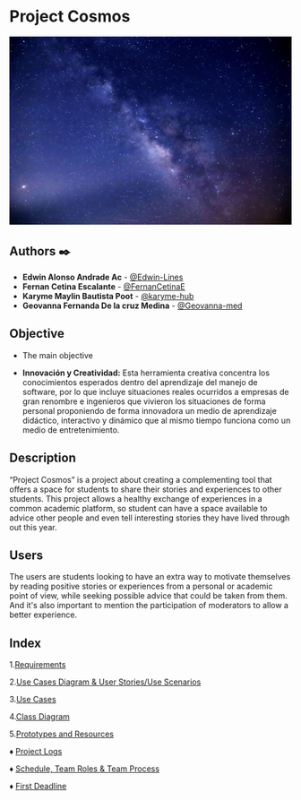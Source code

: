 # Project Cosmos

![Logo](https://github.com/Edwin-Lines/Project-Cosmos/blob/main/Resources/Images/ProjectCosmos_LogoAlfa.jpg)

## Authors ✒️
* **Edwin Alonso Andrade Ac** - [@Edwin-Lines](https://github.com/Edwin-Lines "@Edwin-Lines")
* **Fernan Cetina Escalante** - [@FernanCetinaE](https://github.com/FernanCetinaE "@FernanCetinaE") 
* **Karyme Maylin Bautista Poot** - [@karyme-hub](https://github.com/karyme-hub "@karyme-hub")
* **Geovanna Fernanda De la cruz Medina** - [@Geovanna-med](https://github.com/Geovanna-med "@Geovanna-med")

## Objective
* The main objective

* **Innovación y Creatividad:** Esta herramienta creativa concentra los conocimientos esperados dentro del aprendizaje del manejo de software, por lo que incluye situaciones reales ocurridos a empresas de gran renombre e ingenieros que vivieron los situaciones de forma personal proponiendo de forma innovadora un medio de aprendizaje didáctico, interactivo y dinámico que al mismo tiempo funciona como un medio de entretenimiento.

## Description
“Project Cosmos” is a project about creating a complementing tool that offers a space for students to share their stories and experiences to other students. This project allows a healthy exchange of experiences in a common academic platform, so student can have a space available to advice other people and even tell interesting stories they have lived through out this year.

## Users
The users are students looking to have an extra way to motivate themselves by reading positive stories or experiences from a personal or academic point of view, while seeking possible advice that could be taken from them. And it's also important to mention the participation of moderators to allow a better experience.

## Index
1.[Requirements](https://github.com/Edwin-Lines/Project-Cosmos/blob/main/Documentation/Requirements/Requirements.md "Requirements")

2.[Use Cases Diagram & User Stories/Use Scenarios](https://github.com/Edwin-Lines/Project-Cosmos/tree/main/Documentation/Use%20Cases%20Diagram%2C%20User%20Stories%20%26%20Use%20Scenarios "Use Cases Diagram & User Stories/Use Scenarios")

3.[Use Cases](https://github.com/Edwin-Lines/Project-Cosmos/tree/main/Documentation/Use%20Cases%20Diagram%2C%20User%20Stories%20%26%20Use%20Scenarios/Use%20Cases "Use Cases")

4.[Class Diagram](link "Class Diagram")

5.[Prototypes and Resources](https://github.com/Edwin-Lines/Project-Cosmos/tree/main/Documentation/Prototypes%20and%20Resources "Prototypes and Resources")

♦ [Project Logs](https://github.com/Edwin-Lines/Project-Cosmos/tree/main/Documentation/Project%20Logs "Project Logs")

♦ [Schedule, Team Roles & Team Process](https://github.com/Edwin-Lines/Project-Cosmos/tree/main/Documentation/Schedule%2C%20Team%20Roles%20%26%20Team%20Process "Schedule, Team Roles & Team Process")

♦ [First Deadline](https://github.com/Edwin-Lines/Project-Cosmos/blob/main/Documentation/Project%20Logs/First%20Deadline%20Logs/Important%20Meeting.md)
